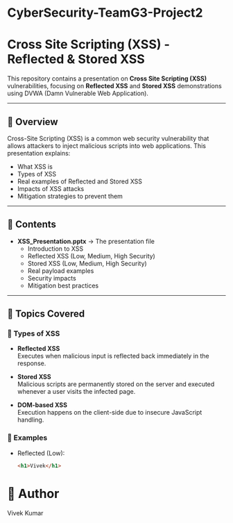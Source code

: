 # CyberSecurity-TeamG3-Project2


# Cross Site Scripting (XSS) - Reflected & Stored XSS

This repository contains a presentation on **Cross Site Scripting (XSS)** vulnerabilities, focusing on **Reflected XSS** and **Stored XSS** demonstrations using DVWA (Damn Vulnerable Web Application).

---

## 📌 Overview
Cross-Site Scripting (XSS) is a common web security vulnerability that allows attackers to inject malicious scripts into web applications. This presentation explains:
- What XSS is
- Types of XSS
- Real examples of Reflected and Stored XSS
- Impacts of XSS attacks
- Mitigation strategies to prevent them

---

## 📂 Contents
- **XSS_Presentation.pptx** → The presentation file  
  - Introduction to XSS  
  - Reflected XSS (Low, Medium, High Security)  
  - Stored XSS (Low, Medium, High Security)  
  - Real payload examples  
  - Security impacts  
  - Mitigation best practices  

---

## 🚀 Topics Covered
### 🔹 Types of XSS
- **Reflected XSS**  
  Executes when malicious input is reflected back immediately in the response.  

- **Stored XSS**  
  Malicious scripts are permanently stored on the server and executed whenever a user visits the infected page.  

- **DOM-based XSS**  
  Execution happens on the client-side due to insecure JavaScript handling.  

### 🔹 Examples
- Reflected (Low):  
  ```html
  <h1>Vivek</h1>

# 🙌 Author
  Vivek Kumar
